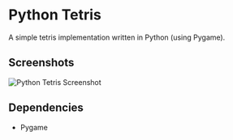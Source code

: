 # Python Tetris
A simple tetris implementation written in Python (using Pygame).

## Screenshots
![Python Tetris Screenshot](https://i.imgur.com/XgrcCxm.png)

## Dependencies
- Pygame